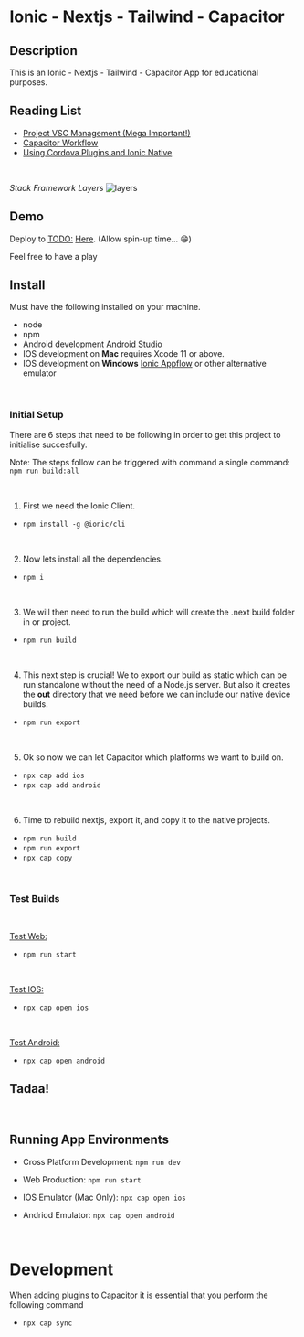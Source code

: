 # **Ionic - Nextjs - Tailwind - Capacitor**

## **Description**

This is an Ionic - Nextjs - Tailwind - Capacitor App for educational purposes.

## Reading List

- [Project VSC Management (Mega Important!)](https://capacitorjs.com/docs/cordova#native-project-management)
- [Capacitor Workflow](https://capacitorjs.com/docs/basics/workflow)
- [Using Cordova Plugins and Ionic Native](https://capacitorjs.com/docs/cordova/using-cordova-plugins)

</br>

_Stack Framework Layers_
![layers](https://user-images.githubusercontent.com/24437988/112493886-739b0d80-8d7a-11eb-8dc4-158c3938fb99.png)

## **Demo**

Deploy to <TODO:> [Here](http://TODO:1000). (Allow spin-up time... :grin:)

Feel free to have a play

## **Install**

Must have the following installed on your machine.

- node
- npm
- Android development [Android Studio](https://developer.android.com/studio)
- IOS development on **Mac** requires Xcode 11 or above.
- IOS development on **Windows** [Ionic Appflow](https://ionic.io/appflow) or other alternative emulator

</br>

### **Initial Setup**

There are 6 steps that need to be following in order to get this project to initialise succesfully.

Note: The steps follow can be triggered with command a single command: `npm run build:all`

</br>

1. First we need the Ionic Client.

- `npm install -g @ionic/cli`

</br>

2. Now lets install all the dependencies.

- `npm i`

</br>

3. We will then need to run the build which will create the .next build folder in or project.

- `npm run build`

</br>

4. This next step is crucial!
   We to export our build as static which can be run standalone without the need of a Node.js server.
   But also it creates the **out** directory that we need before we can include our native device builds.

- `npm run export`

</br>

5. Ok so now we can let Capacitor which platforms we want to build on.

- `npx cap add ios`
- `npx cap add android`

</br>

6. Time to rebuild nextjs, export it, and copy it to the native projects.

- `npm run build`
- `npm run export`
- `npx cap copy`

</br>

### **Test Builds**

</br>

[Test Web:](https://nextjs.org/docs/api-reference/cli#production)

- `npm run start`

</br>

[Test IOS:](https://capacitorjs.com/docs/getting-started/dependencies#ios-development)

- `npx cap open ios`

</br>

[Test Android:](https://capacitorjs.com/docs/getting-started/dependencies#android-development)

- `npx cap open android`

## Tadaa!

</br>

## Running App Environments

- Cross Platform Development: `npm run dev`

- Web Production: `npm run start`

- IOS Emulator (Mac Only): `npx cap open ios`

- Andriod Emulator: `npx cap open android`

</br>

# **Development**

When adding plugins to Capacitor it is essential that you perform the following command

- `npx cap sync`

</br>
